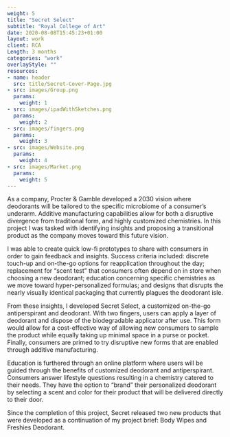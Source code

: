 ```yaml
---
weight: 5
title: "Secret Select"
subtitle: "Royal College of Art"
date: 2020-08-08T15:45:23+01:00
layout: work
client: RCA
Length: 3 months
categories: "work"
overlayStyle: ""
resources:
- name: header
  src: title/Secret-Cover-Page.jpg
- src: images/Group.png
  params:
    weight: 1
- src: images/ipadWithSketches.png
  params:
    weight: 2
- src: images/fingers.png
  params:
    weight: 3
- src: images/Website.png
  params:
    weight: 4
- src: images/Market.png
  params:
    weight: 5
---
```


As a company, Procter & Gamble developed a 2030 vision where deodorants will be tailored to the specific microbiome of a consumer’s underarm. Additive manufacturing capabilities allow for both a disruptive divergence from traditional form, and highly customized chemistries. In this project I was tasked with identifying insights and proposing a transitional product as the company moves toward this future vision. 

I was able to create quick low-fi prototypes to share with consumers in order to gain feedback and insights. Success criteria included: discrete touch-up and on-the-go options for reapplication throughout the day; replacement for “scent test” that consumers often depend on in store when choosing a new deodorant; education concerning specific chemistries as we move toward hyper-personalized formulas; and designs that disrupts the nearly visually identical packaging that currently plagues the deodorant isle.

From these insights, I developed Secret Select, a customized on-the-go antiperspirant and deodorant. With two fingers, users can apply a layer of deodorant and dispose of the biodegradable applicator after use. This form would allow for a cost-effective way of allowing new consumers to sample the product while equally taking up minimal space in a purse or pocket. Finally, consumers are primed to try disruptive new forms that are enabled through additive manufacturing.

Education is furthered through an online platform where users will be guided through the benefits of customized deodorant and antiperspirant. Consumers answer lifestyle questions resulting in a chemistry catered to their needs. They have the option to “brand” their personalized deodorant by selecting a scent and color for their product that will be delivered directly to their door.

Since the completion of this project, Secret released two new products that were developed as a continuation of my project brief: Body Wipes and Freshies Deodorant. 


